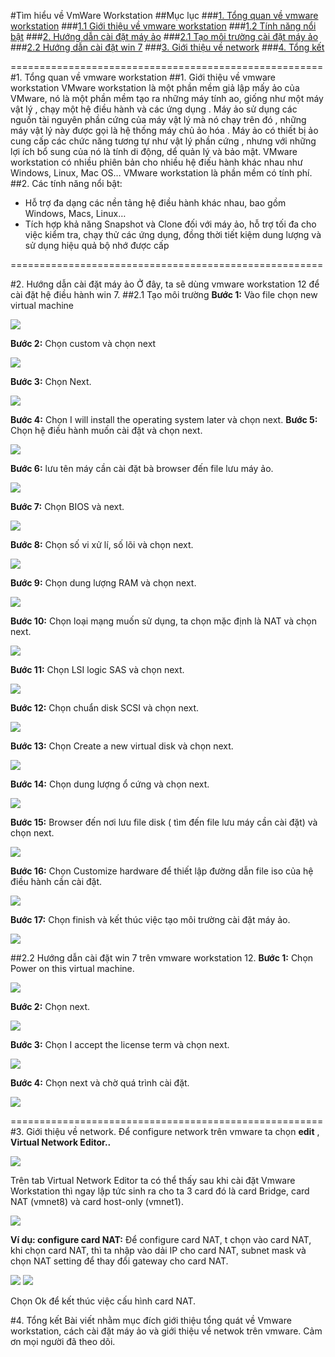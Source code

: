 #Tìm hiểu về VmWare Workstation
##Mục lục
###[1. Tổng quan về vmware workstation](#tongquan)
###[1.1 Giới thiệu về vmware workstation](#gioithieu)
###[1.2 Tính năng nổi bật](#tinhnang)
###[2. Hướng dẫn cài đặt máy ảo](#caidat)
###[2.1 Tạo môi trường cài đặt máy ảo](#moitruong)
###[2.2 Hướng dẫn cài đặt win 7](#caidat1)
###[3. Giới thiệu về network](#net)
###[4. Tổng kết](#tongket)

======================================================
<a name="tongquan"></a>
#1. Tổng quan về vmware workstation
<a name="gioithieu"></a>
##1. Giới thiệu về vmware workstation
VMware workstation là một phần mềm giả lập mấy ảo của VMware, nó là một phần mềm tạo ra những máy tính ao, giống như một máy vật lý , chạy một hệ điều hành và các ứng dụng . Máy ảo sử dụng các nguồn tài nguyên phần cứng của máy vật lý mà nó chạy trên đó , những máy vật lý này được gọi là hệ thống máy chủ ảo hóa . Máy ảo có thiết bị ảo cung cấp các chức năng tương tự như vật lý phần cứng , nhưng  với những lợi ích bổ sung của nó là tính di động, dể quản lý và bảo mật.
VMware workstation có nhiều phiên bản cho nhiều hệ điếu hành khác nhau như Windows, Linux, Mac OS… VMware workstation là phần mềm có tính phí.
<a name="tinhnang"></a>
##2. Các tính năng nổi bật:
<ul> 
<li>Hỗ trợ đa dạng các nền tảng hệ điều hành khác nhau, bao gồm Windows, Macs, Linux…</li>
<li>Tích hợp khả năng Snapshot và Clone đối với máy ảo, hỗ trợ tối đa cho việc kiểm tra, chạy thử các ứng dụng, đồng thời tiết kiệm dung lượng và sử dụng hiệu quả bộ nhớ được cấp</li>
</ul>

======================================================
<a name="caidat"></a>

#2. Hướng dẫn cài đặt máy ảo
Ở đây, ta sẽ dùng vmware workstation 12 để cài đặt hệ điều hành win 7. 
<a name="moitruong"></a>
##2.1 Tạo môi trường
**Bước 1:** Vào file chọn new virtual machine

<img src="http://i.imgur.com/0ke4amy.png">

**Bước 2:** Chọn custom và chọn next

<img src="http://i.imgur.com/8H7eZPc.png">

**Bước 3:** Chọn Next.

<img src="http://i.imgur.com/7PesiFr.png">

**Bước 4:** Chọn I will install the operating system later và chọn next.
**Bước 5:** Chọn hệ điều hành muốn cài đặt và chọn next.

<img src="http://i.imgur.com/HwxXPLg.png">

**Bước 6:** lưu tên máy cần cài đặt bà browser đến file lưu máy ảo.

<img src="http://i.imgur.com/aBA6FGs.png">

**Bước 7:** Chọn BIOS và next.

<img src="http://i.imgur.com/ux1uUIb.png">

**Bước 8:** Chọn số vi xử lí, số lõi và chọn next.

<img src="http://i.imgur.com/5vqBHSr.png">

**Bước 9:** Chọn dung lượng RAM và chọn next.

<img src="http://i.imgur.com/yLrt47a.png">

**Bước 10:** Chọn loại mạng muốn sử dụng, ta chọn mặc định là NAT và chọn next.

<img src="http://i.imgur.com/dkE3QKm.png">

**Bước 11:** Chọn LSI logic SAS và chọn next.

<img src="http://i.imgur.com/8oCebD7.png">

**Bước 12:** Chọn chuẩn disk SCSI và chọn next.

<img src="http://i.imgur.com/H49tzYq.png">

**Bước 13:** Chọn Create a new virtual disk và chọn next. 

<img src="http://i.imgur.com/ZMVHSMd.png">

**Bước 14:** Chọn dung lượng ổ cứng và chọn next. 

<img src="http://i.imgur.com/icsrIK5.png">

**Bước 15:** Browser đến nơi lưu file disk ( tìm đến file lưu máy cần cài đặt) và chọn next. 

<img src="http://i.imgur.com/l7bbPzI.png">

**Bước 16:** Chọn Customize hardware để thiết lập đường dẫn file iso của hệ điều hành cần cài đặt. 

<img src="http://i.imgur.com/7u3GNui.png">

**Bước 17:** Chọn finish và kết thúc việc tạo môi trường cài đặt máy ảo.

<img src="http://i.imgur.com/xWeUsNf.png">

<a name="caidat1"></a>
##2.2  Hướng dẫn cài đặt win 7 trên vmware workstation 12.
**Bước 1:**  Chọn Power on this virtual machine.

<img src="http://i.imgur.com/ztDw1vE.png">

**Bước 2:** Chọn next.

<img src="http://i.imgur.com/ONoEYMg.png">

**Bước 3:** Chọn I accept the license term và chọn next. 

<img src="http://i.imgur.com/QmadUnK.png">

**Bước 4:** Chọn next và chờ quá trình cài đặt. 

<img src="http://i.imgur.com/7i0kIMQ.png">

======================================================
<a name="net"></a>
#3. Giới thiệu về network.
Để configure network trên vmware ta chọn **edit** , **Virtual Network Editor..**

<img src="http://i.imgur.com/Ckm0qb6.png">


Trên tab Virtual Network Editor ta có thể thấy sau khi cài đặt Vmware Workstation thì ngay lập tức sinh ra cho ta 3 card đó là card Bridge, card NAT (vmnet8) và card host-only (vmnet1).

<img src="http://i.imgur.com/itb54vi.png">

**Ví dụ: configure card NAT:**
Để configure card NAT, t chọn vào card NAT, khi chọn card NAT, thì ta nhập vào dải IP cho card NAT, subnet mask và chọn NAT setting để thay đổi gateway cho card NAT. 

<img src="http://i.imgur.com/2e4tztP.png">

<img src="http://i.imgur.com/pmDONHT.png">

Chọn Ok để kết thúc việc cấu hình card NAT.


<a name="tongket"></a>
#4. Tổng kết
Bài viết nhằm mục đích giới thiệu tổng quát về Vmware workstation, cách cài đặt máy ảo và giới thiệu về netwok trên vmware.
Cảm ơn mọi người đã theo dõi.  











	



